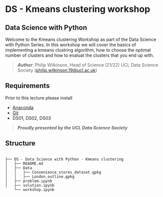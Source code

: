 # DS - Kmeans clustering workshop

## Data Science with Python

Welcome to the Kmeans clustering Workshop as part of the Data Science with Python Series. In this workshop we will cover the basics of implementing a kmeans clustring algorithm, how to choose the optimal number of clusters and how to evaluat the clusters that you end up with.

>***Author***: Philip Wilkinson, Head of Science (21/22) UCL Data Science Society (philip.wilkinson.19@ucl.ac.uk) <br/>

## Requirements

Prior to this lecture please install
- [Anaconda](https://www.anaconda.com/products/individual)
- [Git](https://git-scm.com/downloads)
- DS01, DS02, DS03

>***Proudly presented by the UCL Data Science Society***

## Structure

```shell

├── DS - Data Science with Python - Kmeans clustering
│   ├── README.md
│   ├── Data
│   │   ├── Convenience_stores_dataset.gpkg
│   │   ├── London_outline.gpkg
│   ├── problem.ipynb
│   ├── solution.ipynb
    └── workshop.ipynb

```